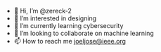 - 👋 Hi, I’m @zereck-2
- 👀 I’m interested in designing
- 🌱 I’m currently learning cybersecurity
- 💞️ I’m looking to collaborate on machine learning
- 📫 How to reach me joeljose@ieee.org

<!---
zereck-2/zereck-2 is a ✨ special ✨ repository because its `README.md` (this file) appears on your GitHub profile.
You can click the Preview link to take a look at your changes.
--->
